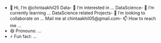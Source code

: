 - 👋 Hi, I’m @chintaakhil25
Data- 👀 I’m interested in ...
DataScience- 🌱 I’m currently learning ...
DataScience related Projects- 💞️ I’m looking to collaborate on ...
Mail me at chintaakhil05@gmail.com- 📫 How to reach me ...
- 😄 Pronouns: ...
- ⚡ Fun fact: ...

<!---
chintaakhil25/chintaakhil25 is a ✨ special ✨ repository because its `README.md` (this file) appears on your GitHub profile.
You can click the Preview link to take a look at your changes.
--->
